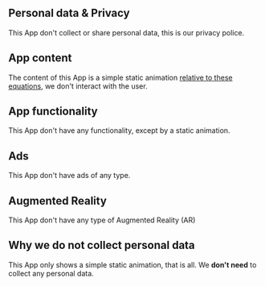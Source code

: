 ## Personal data & Privacy

This App don't collect or share personal data, this is our privacy police.

## App content

The content of this App is a simple static animation [relative to these equations](https://en.wikipedia.org/wiki/Double_pendulum), we don't interact with the user.

## App functionality

This App don't have any functionality, except by a static animation.

## Ads

This App don't have ads of any type.

## Augmented Reality

This App don't have any type of Augmented Reality (AR)

## Why we do not collect personal data

This App only shows a simple static animation, that is all. We **don't need** to collect any personal data.
